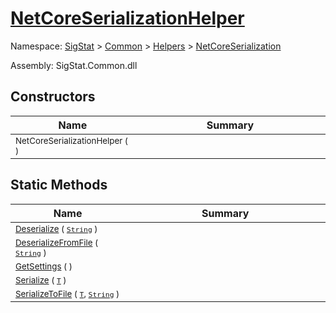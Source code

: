 # [NetCoreSerializationHelper](./NetCoreSerializationHelper.md)

Namespace: [SigStat]() > [Common](./../../README.md) > [Helpers](./../README.md) > [NetCoreSerialization](./README.md)

Assembly: SigStat.Common.dll


## Constructors

| Name<div><a href="#"><img width=160></a></div> | Summary<div><a href="#"><img width=400></a></div> | 
| --- | --- | 
| <sub>NetCoreSerializationHelper (  )</sub>| <sub></sub>| <br>


## Static Methods

| Name<div><a href="#"><img width=160></a></div> | Summary<div><a href="#"><img width=400></a></div> | 
| --- | --- | 
| <sub>[Deserialize](./Methods/NetCoreSerializationHelper-100664207.md) ( [`String`](https://docs.microsoft.com/en-us/dotnet/api/System.String) )</sub>| <sub></sub>| <br>
| <sub>[DeserializeFromFile](./Methods/NetCoreSerializationHelper-100664210.md) ( [`String`](https://docs.microsoft.com/en-us/dotnet/api/System.String) )</sub>| <sub></sub>| <br>
| <sub>[GetSettings](./Methods/NetCoreSerializationHelper-100664206.md) (  )</sub>| <sub></sub>| <br>
| <sub>[Serialize](./Methods/NetCoreSerializationHelper-100664208.md) ( [`T`](./NetCoreSerializationHelper.md) )</sub>| <sub></sub>| <br>
| <sub>[SerializeToFile](./Methods/NetCoreSerializationHelper-100664209.md) ( [`T`](./NetCoreSerializationHelper.md), [`String`](https://docs.microsoft.com/en-us/dotnet/api/System.String) )</sub>| <sub></sub>| <br>


